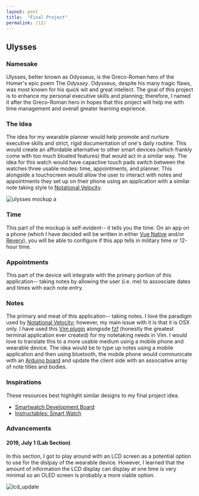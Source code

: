 ```yaml
---
layout: post
title:  "Final Project"
permalink: /12/
---
```


## Ulysses

### Namesake
Ulysses, better known as Odysseus, is the Greco-Roman hero of the Homer's epic poem The _Odyssey_. Odysseus, despite his many tragic flaws, was most known for his quick wit and  great intellect. The goal of this project is to enhance my personal executive skills and planning; therefore, I named it after the Greco-Roman hero in hopes that this project will help me with time management and overall greater learning exprience.

### The Idea
The idea for my wearable planner would help promote and nurture executive skills and strict, rigid documentation of one's daily routine. This would create an affordable alternative to other smart devices (which frankly come with too much bloated features) that would act in a similar way. The idea for this watch would have capactive touch pads switch between the watches three usable modes: time, appointments, and planner. This alongside a touchscreen would allow the user to interact with notes and appointments they set up on their phone using an application with a similar note taking style to [Notational Velocity](http://notational.net/).

![ulysses mockup a](ulyssesA.jpg)

### Time
This part of the mockup is self-evident-- it tells you the time. On an app on a phone (which I have decided will be written in either [Vue Native](https://vue-native.io/) and/or [Revery](https://www.outrunlabs.com/revery/)), you will be able to configure if this app tells in military time or 12-hour time.

### Appointments
This part of the device will integrate with the primary portion of this application-- taking notes by allowing the user (i.e. me) to assosciate dates and times with each note entry.

### Notes
The primary and meat of this application-- taking notes. I love the paradigm used by [Notational Velocity](http://notational.net/); however, my main issue with it is that it is OSX only. I have used this [Vim plugin](https://github.com/alok/notational-fzf-vim) alongisde [fzf](https://github.com/junegunn/fzf) (honestly the greatest terminal application ever created) for my notetaking needs in Vim. I would love to translate this to a more usable medium using a mobile phone and wearable device. The idea would be to type up notes using a mobile application and then using bluetooth, the mobile phone would communicate with an [Arduino board](https://arduino.cc) and update the client side with an associative array of note titles and bodies.

### Inspirations
These resources best highlight similar designs to my final project idea.

- [Smartwatch Development Board](https://www.youtube.com/watch?v=uKJ-MVSIFCw)
- [Instructables: Smart Watch](https://www.instructables.com/id/Make-your-own-smart-watch/)

### Advancements

#### 2019, July 1 (Lab Section)
In this section, I got to play around with an LCD screen as a potential option to use for the dislpay of the wearable device. However, I learned that the amount of information the LCD display can display at one time is very minimal so an OLED screen is probably a more viable option.

![lcd_update](lcd_update.jpg)